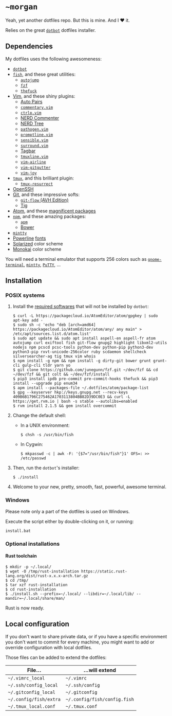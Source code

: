 `~morgan`
=========

Yeah, yet another dotfiles repo. But this is mine. And I ❤ it.

Relies on the great [`dotbot`](https://github.com/anishathalye/dotbot) dotfiles installer.

Dependencies
------------

My dotfiles uses the following awesomeness:

- [`dotbot`](https://github.com/anishathalye/dotbot)
- [`fish`](http://fishshell.com/), and these great utilities:
    - [`autojump`](https://github.com/wting/autojump)
    - [`fzf`](https://github.com/junegunn/fzf)
    - [`thefuck`](https://github.com/nvbn/thefuck)
- [Vim](http://www.vim.org/), and these shiny plugins:
    - [Auto Pairs](https://github.com/jiangmiao/auto-pairs)
    - [`commentary.vim`](https://github.com/tpope/vim-commentary)
    - [`ctrlp.vim`](https://github.com/ctrlpvim/ctrlp.vim)
    - [NERD Commenter](https://github.com/scrooloose/nerdtree)
    - [NERD Tree](https://github.com/scrooloose/nerdtree)
    - [`pathogen.vim`](https://github.com/tpope/vim-pathogen)
    - [`promptline.vim`](https://github.com/edkolev/promptline.vim)
    - [`sensible.vim`](https://github.com/tpope/vim-sensible)
    - [`surround.vim`](https://github.com/tpope/vim-surround)
    - [Tagbar](https://github.com/majutsushi/tagbar)
    - [`tmuxline.vim`](https://github.com/edkolev/tmuxline.vim)
    - [`vim-airline`](https://github.com/bling/vim-airline)
    - [`vim-gitgutter`](https://github.com/airblade/vim-gitgutter)
    - [`vim-joy`](https://github.com/rking/vim-joy)
- [`tmux`](https://tmux.github.io/), and this brilliant plugin:
    - [`tmux-resurrect`](https://github.com/tmux-plugins/tmux-resurrect)
- [OpenSSH](http://www.openssh.com/)
- [Git](http://git-scm.com/), and these impressive softs:
    - [`git-flow` (AVH Edition)](https://github.com/petervanderdoes/gitflow-avh)
    - [Tig](http://jonas.nitro.dk/tig/)
- [Atom](https://atom.io/), and these [magnificent packages](https://raw.githubusercontent.com/nagromc/dotfiles/master/atom/package-list)
- [`npm`](https://www.npmjs.com/), and these amazing packages:
    - [`apm`](https://github.com/atom/apm)
    - [Bower](http://bower.io/)
- [`mintty`](http://mintty.github.io/)
- [Powerline](https://github.com/powerline/powerline) [fonts](https://github.com/powerline/fonts)
- [Solarized](http://ethanschoonover.com/solarized) color scheme
- [Monokai](http://www.monokai.nl/blog/2006/07/15/textmate-color-theme/) color scheme

You will need a terminal emulator that supports 256 colors such as [`gnome-terminal`](http://directory.fsf.org/wiki/Gnome-terminal), [`mintty`](http://mintty.github.io/), [`PuTTY`](http://www.putty.org/), …

Installation
------------

### POSIX systems

1. Install the [required softwares](#dependencies) that will not be installed by `dotbot`:

    ```shell
    $ curl -L https://packagecloud.io/AtomEditor/atom/gpgkey | sudo apt-key add -
    $ sudo sh -c 'echo "deb [arch=amd64] https://packagecloud.io/AtomEditor/atom/any/ any main" > /etc/apt/sources.list.d/atom.list'
    $ sudo apt update && sudo apt install aspell-en aspell-fr atom autojump curl exiftool fish git-flow gnupg2 highlight libxml2-utils nodejs npm pcscd pcsc-tools python-dev python-pip python3-dev python3-pip rxvt-unicode-256color ruby scdaemon shellcheck silversearcher-ag tig tmux vim whois
    $ npm install -g npm && npm install -g dirty-git bower grunt grunt-cli gulp-cli tldr yarn yo
    $ git clone https://github.com/junegunn/fzf.git ~/dev/fzf && cd ~/dev/fzf && git colt && ~/dev/fzf/install
    $ pip3 install ipdb pre-commit pre-commit-hooks thefuck && pip3 install --upgrade pip enum34
    $ apm install --packages-file ~/.dotfiles/atom/package-list
    $ gpg --keyserver hkp://keys.gnupg.net --recv-keys 409B6B1796C275462A1703113804BB82D39DC0E3 && curl -L https://get.rvm.io | bash -s stable --autolibs=enabled
    $ rvm install 2.1.5 && gem install overcommit
    ```

2. Change the default shell:

    - In a UNIX environment:

        ```shell
        $ chsh -s /usr/bin/fish
        ```

    - In Cygwin:

        ```shell
        $ mkpasswd -c | awk -F: '{$7="/usr/bin/fish"}1' OFS=: >> /etc/passwd
        ```

3. Then, run the `dotbot`'s installer:

    ```shell
    $ ./install
    ```

4. Welcome to your new, pretty, smooth, fast, powerful, awesome terminal.

### Windows

Please note only a part of the dotfiles is used on Windows.

Execute the script either by double-clicking on it, or running:

```batchfile
install.bat
```

### Optional installations

#### Rust toolchain

```shell
$ mkdir -p ~/.local/
$ wget -O /tmp/rust-installation https://static.rust-lang.org/dist/rust-x.x.x-arch.tar.gz
$ cd /tmp/
$ tar xzf rust-installation
$ cd rust-installation
$ ./install.sh --prefix=~/.local/ --libdir=~/.local/lib/ --mandir=~/.local/share/man/
```

Rust is now ready.

Local configuration
-------------------

If you don't want to share private data, or if you have a specific environment you don't want to commit for every machine, you might want to add or override configuration with local dotfiles.

Those files can be added to extend the dotfiles:

| File…                  | …will extend                 |
| ---------------------- | ---------------------------- |
| `~/.vimrc_local`       | `~/.vimrc`                   |
| `~/.ssh/config_local`  | `~/.ssh/config`              |
| `~/.gitconfig_local`   | `~/.gitconfig`               |
| `~/.config/fish/extra` | `~/.config/fish/config.fish` |
| `~/.tmux_local.conf`   | `~/.tmux.conf`               |
